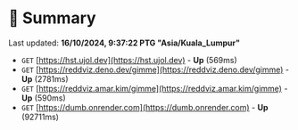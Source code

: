 # 📖 Summary
Last updated: **16/10/2024, 9:37:22 PTG "Asia/Kuala_Lumpur"**

- `GET` [https://hst.ujol.dev](https://hst.ujol.dev) - **Up** (569ms)
- `GET` [https://reddviz.deno.dev/gimme](https://reddviz.deno.dev/gimme) - **Up** (2781ms)
- `GET` [https://reddviz.amar.kim/gimme](https://reddviz.amar.kim/gimme) - **Up** (590ms)
- `GET` [https://dumb.onrender.com](https://dumb.onrender.com) - **Up** (92711ms)
